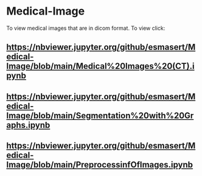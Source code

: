 # Medical-Image

To view medical images that are in dicom format. 
To view click: 

https://nbviewer.jupyter.org/github/esmasert/Medical-Image/blob/main/Medical%20Images%20(CT).ipynb 
-
https://nbviewer.jupyter.org/github/esmasert/Medical-Image/blob/main/Segmentation%20with%20Graphs.ipynb
-
https://nbviewer.jupyter.org/github/esmasert/Medical-Image/blob/main/PreprocessinfOfImages.ipynb
-

